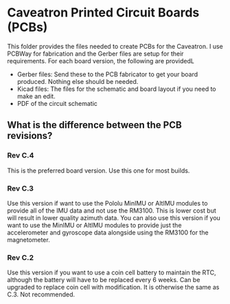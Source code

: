 # Caveatron Printed Circuit Boards (PCBs)

This folder provides the files needed to create PCBs for the Caveatron. I use PCBWay for fabrication and the Gerber files are setup for their requirements. For each board version, the following are providedL
- Gerber files: Send these to the PCB fabricator to get your board produced. Nothing else should be needed.
- Kicad files: The files for the schematic and board layout if you need to make an edit.
- PDF of the circuit schematic

## What is the difference between the PCB revisions?

### Rev C.4
This is the preferred board version. Use this one for most builds.

### Rev C.3
Use this version if want to use the Pololu MinIMU or AltIMU modules to provide all of the IMU data and not use the RM3100. This is lower cost but will result in lower quality azimuth data. You can also use this version if you want to use the MinIMU or AltIMU modules to provide just the accelerometer and gyroscope data alongside using the RM3100 for the magnetometer.

### Rev C.2
Use this version if you want to use a coin cell battery to maintain the RTC, although the battery will have to be replaced every 6 weeks. Can be upgraded to replace coin cell with modification. It is otherwise the same as C.3. Not recommended.

